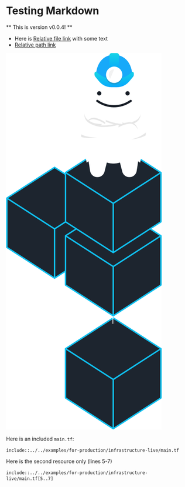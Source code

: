 # Testing Markdown

** This is version v0.0.4! **

* Here is [Relative file link](../../examples/for-production/infrastructure-live/second.md) with some text
* [Relative path link](/examples/for-production/infrastructure-live/)

![](images/grunty.png)

Here is an included `main.tf`:

```
include::../../examples/for-production/infrastructure-live/main.tf
```

Here is the second resource only (lines 5-7)

```
include::../../examples/for-production/infrastructure-live/main.tf[5..7]
```
